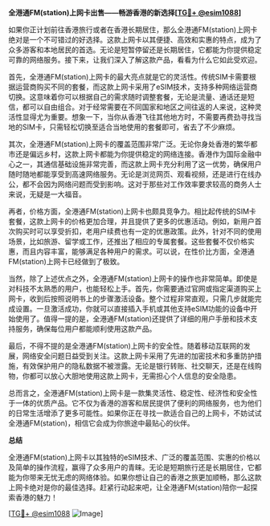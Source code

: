 **全港通FM(station)上网卡出售——畅游香港的新选择[[TG💪+ @esim1088](https://t.me/s/esim1088)]**

如果你正计划前往香港旅行或者在香港长期居住，那么全港通FM(station)上网卡绝对是一个不可错过的好选择。这款上网卡以其便捷、高效和实惠的特点，成为了众多游客和本地居民的首选。无论是短暂停留还是长期居住，它都能为你提供稳定可靠的网络服务。接下来，让我们深入了解这款产品，看看为什么它如此受欢迎。

首先，全港通FM(station)上网卡的最大亮点就是它的灵活性。传统SIM卡需要根据运营商购买不同的套餐，而这款上网卡采用了eSIM技术，支持多种网络运营商切换。这意味着你可以根据自己的需求随时调整套餐，无论是流量、通话还是短信，都可以自由组合。对于经常需要在不同国家和地区之间往返的人来说，这种灵活性显得尤为重要。想象一下，当你从香港飞往其他地方时，不需要再费劲寻找当地的SIM卡，只需轻松切换至适合当地使用的套餐即可，省去了不少麻烦。

其次，全港通FM(station)上网卡的覆盖范围非常广泛。无论你身处香港的繁华都市还是偏远乡村，这款上网卡都能为你提供稳定的网络连接。香港作为国际金融中心之一，其通信基础设施非常完善，而这款上网卡充分利用了这一优势，确保用户随时随地都能享受到高速网络服务。无论是浏览网页、观看视频，还是进行在线办公，都不会因为网络问题而受到影响。这对于那些对工作效率要求较高的商务人士来说，无疑是一大福音。

再者，价格方面，全港通FM(station)上网卡也颇具竞争力。相比起传统的SIM卡套餐，这款上网卡的价格更加合理，并且提供了更多的优惠活动。例如，新用户首次购买时可以享受折扣，老用户续费也有一定的优惠政策。此外，针对不同的使用场景，比如旅游、留学或工作，还推出了相应的专属套餐。这些套餐不仅价格实惠，而且内容丰富，能够满足各种用户的需求。可以说，在性价比方面，全港通FM(station)上网卡已经做到了极致。

当然，除了上述优点之外，全港通FM(station)上网卡的操作也非常简单。即使是对科技不太熟悉的用户，也能轻松上手。首先，你需要通过官网或指定渠道购买上网卡，收到后按照说明书上的步骤激活设备。整个过程非常直观，只需几步就能完成设置。一旦激活成功，你就可以直接插入手机或其他支持eSIM功能的设备中开始使用了。值得一提的是，全港通FM(station)还提供了详细的用户手册和技术支持服务，确保每位用户都能顺利使用这款产品。

最后，不得不提的是全港通FM(station)上网卡的安全性。随着移动互联网的发展，网络安全问题日益受到关注。这款上网卡采用了先进的加密技术和多重防护措施，有效保护用户的隐私数据不被泄露。无论是银行转账、社交聊天，还是在线购物，你都可以放心大胆地使用这款上网卡，无需担心个人信息的安全隐患。

总而言之，全港通FM(station)上网卡是一款集灵活性、稳定性、经济性和安全性于一体的优质产品。它不仅为香港的游客和居民提供了便利的网络服务，也为他们的日常生活增添了更多可能性。如果你正在寻找一款适合自己的上网卡，不妨试试全港通FM(station)，相信它会成为你旅途中最贴心的伙伴。

**总结**

全港通FM(station)上网卡以其独特的eSIM技术、广泛的覆盖范围、实惠的价格以及简单的操作流程，赢得了众多用户的青睐。无论是短期旅行还是长期居住，它都能为你带来无忧无虑的网络体验。如果你想让自己的香港之旅更加顺畅，那么这款上网卡绝对是你的最佳选择。赶紧行动起来吧，让全港通FM(station)陪你一起探索香港的魅力！

[[TG💪+ @esim1088](https://t.me/s/esim1088) ![Image](https://i.postimg.cc/4NQfJmqS/Snipaste-2025-05-13-00-14-12.png)]
